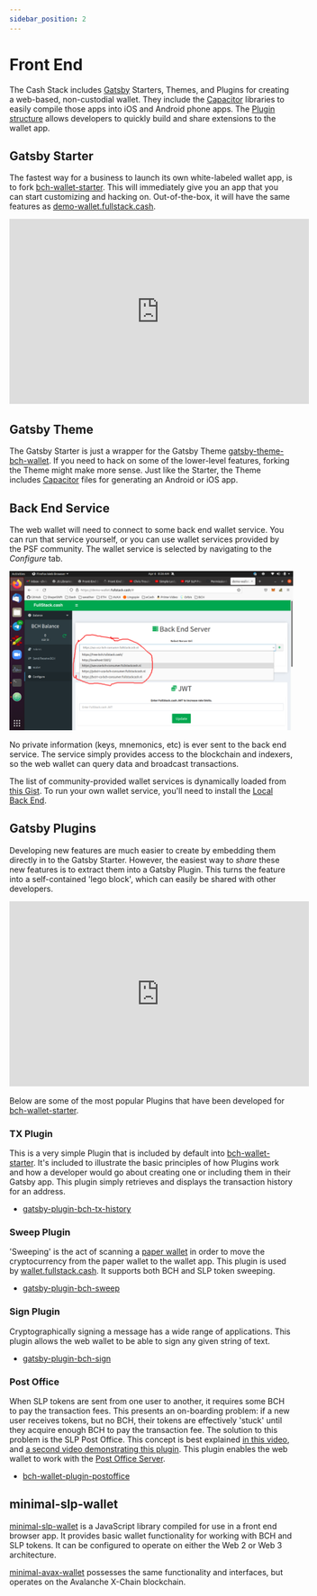 ```yaml
---
sidebar_position: 2
---
```


# Front End

The Cash Stack includes [Gatsby](https://www.gatsbyjs.com/) Starters, Themes, and Plugins for creating a web-based, non-custodial wallet. They include the [Capacitor](https://capacitorjs.com/) libraries to easily compile those apps into iOS and Android phone apps. The [Plugin structure](#gatsby-plugins) allows developers to quickly build and share extensions to the wallet app.

## Gatsby Starter
The fastest way for a business to launch its own white-labeled wallet app, is to fork [bch-wallet-starter](https://github.com/Permissionless-Software-Foundation/bch-wallet-starter). This will immediately give you an app that you can start customizing and hacking on. Out-of-the-box, it will have the same features as [demo-wallet.fullstack.cash](https://demo-wallet.fullstack.cash).

<iframe width="532" height="329" src="https://www.youtube.com/embed/G7ptg7VIRnk" title="YouTube video player" frameborder="0" allow="accelerometer; autoplay; clipboard-write; encrypted-media; gyroscope; picture-in-picture" allowfullscreen></iframe>

## Gatsby Theme
The Gatsby Starter is just a wrapper for the Gatsby Theme [gatsby-theme-bch-wallet](https://github.com/Permissionless-Software-Foundation/gatsby-theme-bch-wallet). If you need to hack on some of the lower-level features, forking the Theme might make more sense. Just like the Starter, the Theme includes [Capacitor](https://capacitorjs.com/) files for generating an Android or iOS app.

## Back End Service
The web wallet will need to connect to some back end wallet service. You can run that service yourself, or you can use wallet services provided by the PSF community. The wallet service is selected by navigating to the *Configure* tab.

![Selecting a wallet service](./img/back-end-wallet-service.png)

No private information (keys, mnemonics, etc) is ever sent to the back end service. The service simply provides access to the blockchain and indexers, so the web wallet can query data and broadcast transactions.

The list of community-provided wallet services is dynamically loaded from [this Gist](https://gist.github.com/christroutner/63c5513782181f8b8ea3eb89f7cadeb6). To run your own wallet service, you'll need to install the [Local Back End](/docs/local-back-end).

## Gatsby Plugins

Developing new features are much easier to create by embedding them directly in to the Gatsby Starter. However, the easiest way to *share* these new features is to extract them into a Gatsby Plugin. This turns the feature into a self-contained 'lego block', which can easily be shared with other developers.

<iframe width="532" height="329" src="https://www.youtube.com/embed/NGnuwLJWqZ4" title="YouTube video player" frameborder="0" allow="accelerometer; autoplay; clipboard-write; encrypted-media; gyroscope; picture-in-picture" allowfullscreen></iframe>

Below are some of the most popular Plugins that have been developed for [bch-wallet-starter](https://github.com/Permissionless-Software-Foundation/bch-wallet-starter).

### TX Plugin
This is a very simple Plugin that is included by default into [bch-wallet-starter](https://github.com/Permissionless-Software-Foundation/bch-wallet-starter). It's included to illustrate the basic principles of how Plugins work and how a developer would go about creating one or including them in their Gatsby app. This plugin simply retrieves and displays the transaction history for an address.

- [gatsby-plugin-bch-tx-history](https://github.com/Permissionless-Software-Foundation/gatsby-plugin-bch-tx-history)

### Sweep Plugin
'Sweeping' is the act of scanning a [paper wallet](https://paperwallet.fullstack.cash) in order to move the cryptocurrency from the paper wallet to the wallet app. This plugin is used by [wallet.fullstack.cash](https://bchn-wallet.fullstack.cash). It supports both BCH and SLP token sweeping.

- [gatsby-plugin-bch-sweep](https://github.com/Permissionless-Software-Foundation/gatsby-plugin-bch-sweep)

### Sign Plugin
Cryptographically signing a message has a wide range of applications. This plugin allows the web wallet to be able to sign any given string of text.

- [gatsby-plugin-bch-sign](https://github.com/Permissionless-Software-Foundation/gatsby-plugin-bch-sign)

### Post Office
When SLP tokens are sent from one user to another, it requires some BCH to pay the transaction fees. This presents an on-boarding problem: if a new user receives tokens, but no BCH, their tokens are effectively 'stuck' until they acquire enough BCH to pay the transaction fee. The solution to this problem is the SLP Post Office. This concept is best explained [in this video](https://youtu.be/IATkQEdRdVI), and [a second video demonstrating this plugin](https://youtu.be/vtv9bAQx5LE). This plugin enables the web wallet to work with the [Post Office Server](https://github.com/Permissionless-Software-Foundation/simpleledger-post-office-server).

- [bch-wallet-plugin-postoffice](https://github.com/Permissionless-Software-Foundation/bch-wallet-plugin-postoffice)

## minimal-slp-wallet

[minimal-slp-wallet](https://www.npmjs.com/package/minimal-slp-wallet) is a JavaScript library compiled for use in a front end browser app. It provides basic wallet functionality for working with BCH and SLP tokens. It can be configured to operate on either the Web 2 or Web 3 architecture.

[minimal-avax-wallet](https://www.npmjs.com/package/minimal-avax-wallet) possesses the same functionality and interfaces, but operates on the Avalanche X-Chain blockchain.
